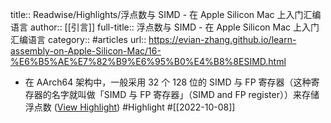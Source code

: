 title:: Readwise/Highlights/浮点数与 SIMD - 在 Apple Silicon Mac 上入门汇编语言
author:: [[引言]]
full-title:: 浮点数与 SIMD - 在 Apple Silicon Mac 上入门汇编语言
category:: #articles
url:: https://evian-zhang.github.io/learn-assembly-on-Apple-Silicon-Mac/16-%E6%B5%AE%E7%82%B9%E6%95%B0%E4%B8%8ESIMD.html

- 在 AArch64 架构中，一般采用 32 个 128 位的 SIMD 与 FP 寄存器（这种寄存器的名字就叫做「SIMD 与 FP 寄存器」（SIMD and FP register））来存储浮点数 ([View Highlight](https://read.readwise.io/read/01geve2ekj2qym0zzaepddnsr7)) #Highlight #[[2022-10-08]]